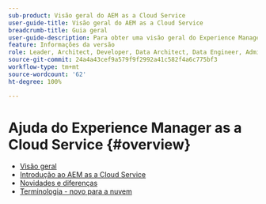 ```yaml
---
sub-product: Visão geral do AEM as a Cloud Service
user-guide-title: Visão geral do AEM as a Cloud Service
breadcrumb-title: Guia geral
user-guide-description: Para obter uma visão geral do Experience Manager as a Cloud Service, incluindo uma introdução, terminologia, etc., comece aqui.
feature: Informações da versão
role: Leader, Architect, Developer, Data Architect, Data Engineer, Admin, User
source-git-commit: 24a4a43cef9a579f9f2992a41c582f4a6c775bf3
workflow-type: tm+mt
source-wordcount: '62'
ht-degree: 100%

---
```



# Ajuda do Experience Manager as a Cloud Service {#overview}

+ [Visão geral](/help/overview/home.md)
+ [Introdução ao AEM as a Cloud Service](introduction.md)
+ [Novidades e diferenças](what-is-new-and-different.md)
+ [Terminologia - novo para a nuvem](terminology.md)
